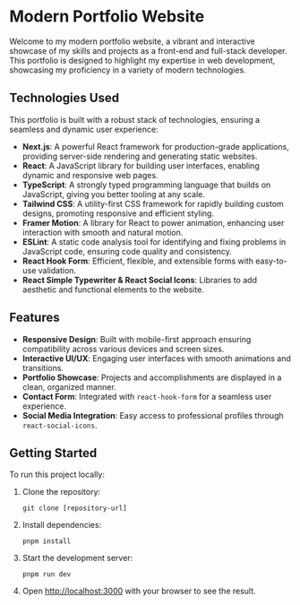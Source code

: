 
# Modern Portfolio Website

Welcome to my modern portfolio website, a vibrant and interactive showcase of my skills and projects as a front-end and full-stack developer. This portfolio is designed to highlight my expertise in web development, showcasing my proficiency in a variety of modern technologies.

## Technologies Used

This portfolio is built with a robust stack of technologies, ensuring a seamless and dynamic user experience:

- **Next.js**: A powerful React framework for production-grade applications, providing server-side rendering and generating static websites.
- **React**: A JavaScript library for building user interfaces, enabling dynamic and responsive web pages.
- **TypeScript**: A strongly typed programming language that builds on JavaScript, giving you better tooling at any scale.
- **Tailwind CSS**: A utility-first CSS framework for rapidly building custom designs, promoting responsive and efficient styling.
- **Framer Motion**: A library for React to power animation, enhancing user interaction with smooth and natural motion.
- **ESLint**: A static code analysis tool for identifying and fixing problems in JavaScript code, ensuring code quality and consistency.
- **React Hook Form**: Efficient, flexible, and extensible forms with easy-to-use validation.
- **React Simple Typewriter & React Social Icons**: Libraries to add aesthetic and functional elements to the website.

## Features

- **Responsive Design**: Built with mobile-first approach ensuring compatibility across various devices and screen sizes.
- **Interactive UI/UX**: Engaging user interfaces with smooth animations and transitions.
- **Portfolio Showcase**: Projects and accomplishments are displayed in a clean, organized manner.
- **Contact Form**: Integrated with `react-hook-form` for a seamless user experience.
- **Social Media Integration**: Easy access to professional profiles through `react-social-icons`.

## Getting Started

To run this project locally:

1. Clone the repository:
   ```
   git clone [repository-url]
   ```
2. Install dependencies:
   ```
   pnpm install
   ```
3. Start the development server:
   ```
   pnpm run dev
   ```
4. Open [http://localhost:3000](http://localhost:3000) with your browser to see the result.


